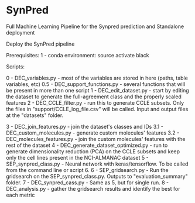 # SynPred
Full Machine Learning Pipeline for the Synpred prediction and Standalone deployment

Deploy the SynPred pipeline

Prerequisites:
1 - conda environment: source activate black

Scripts:

0 - DEC_variables.py - most of the variables are stored in here (paths, table variables, etc)
0.5 - DEC_support_functions.py - several functions that will be present in more than one script
1 - DEC_edit_dataset.py - start by editing the dataset to generate the full-agreement class and the properly scaled features
2 - DEC_CCLE_filter.py - run this to generate CCLE subsets.
	Only the files in "support/CCLE_log_file.csv" will be called.
	Input and output files at the "datasets" folder.

3 - DEC_join_features.py - join the dataset's classes and IDs
3.1 - DEC_custom_molecules.py - generate custom molecules' features
3.2 - DEC_molecules_features.py - join the custom molecules' features with the rest of the dataset 
4 - DEC_generate_dataset_optimized.py - run to generate dimensionality reduction (PCA) on the CCLE subsets
	and keep only the cell lines present in the NCI-ALMANAC dataset
5 - SEP_synpred_class.py - Neural network with keras/tensorflow. To be called from the command line or script 6.
6 - SEP_gridsearch.py - Run the gridsearch on the SEP_synpred_class.py. Outputs to "evaluation_summary" folder.
7 - DEC_synpred_cass.py - Same as 5, but for single run.
8 - DEC_analysis.py - gather the gridsearch results and identify the best for each metric